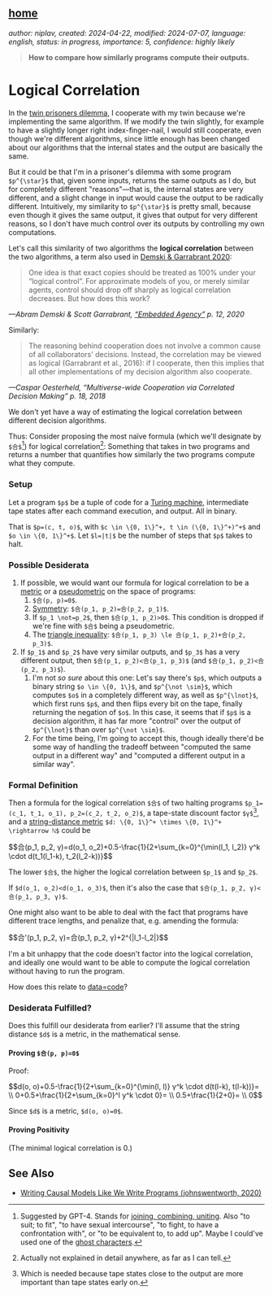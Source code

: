 [home](./index.md)
------------------

*author: niplav, created: 2024-04-22, modified: 2024-07-07, language: english, status: in progress, importance: 5, confidence: highly likely*

> __How to compare how similarly programs compute their outputs.__

Logical Correlation
====================

In the [twin prisoners
dilemma](https://www.lesswrong.com/tag/psychological-twin-prisoner-s-dilemma),
I cooperate with my twin because we're implementing the same algorithm. If
we modify the twin slightly, for example to have a slightly longer right
index-finger-nail, I would still cooperate, even though we're different
algorithms, since little enough has been changed about our algorithms
that the internal states and the output are basically the same.

But it could be that I'm in a prisoner's dilemma with some program
`$p^{\star}$` that, given some inputs, returns the same outputs as I do,
but for completely different "reasons"—that is, the internal states
are very different, and a slight change in input would cause the output
to be radically different. Intuitively, my similarity to `$p^{\star}$`
is pretty small, because even though it gives the same output, it gives
that output for very different reasons, so I don't have much control
over its outputs by controlling my own computations.

Let's call this similarity of two algorithms the __logical correlation__
between the two algorithms, a term also used in [Demski & Garrabrant
2020](./cs/ai/alignment/agent_foundations/embedded_agency_demski_garrabrant_2020.pdf):

> One idea is that exact copies should be treated as 100% under
your “logical control”. For approximate models of you, or merely
similar agents, control should drop off sharply as logical correlation
decreases. But how does this work?

*—Abram Demski & Scott Garrabrant, [“Embedded Agency”](./cs/ai/alignment/agent_foundations/embedded_agency_demski_garrabrant_2020.pdf) p. 12, 2020*

Similarly:

> The reasoning behind cooperation does not involve a common cause of
all collaborators' decisions. Instead, the correlation may be viewed
as logical (Garrabrant et al., 2016): if I cooperate, then this implies
that all other implementations of my decision algorithm also cooperate.

*—Caspar Oesterheld, “Multiverse-wide Cooperation via Correlated Decision Making” p. 18, 2018*

We don't yet have a way of estimating the logical correlation between
different decision algorithms.

Thus: Consider proposing the most naïve formula (which we'll designate
by `$合$`[^2]) for logical correlation[^1]: Something that takes in
two programs and returns a number that quantifies how similarly the two
programs compute what they compute.

### Setup

Let a program `$p$` be a tuple of code for a [Turing
machine](https://en.wikipedia.org/wiki/Turing_Machine), intermediate
tape states after each command execution, and output. All in binary.

That is `$p=(c, t, o)$`, with `$c \in \{0, 1\}^+, t \in (\{0, 1\}^+)^+$` and `$o \in \{0, 1\}^+$`.
Let `$l=|t|$` be the number of steps that `$p$` takes to halt.

### Possible Desiderata

1. If possible, we would want our formula for logical correlation to be a [metric](https://en.wikipedia.org/wiki/Metric_space) or a [pseudometric](https://en.wikipedia.org/wiki/Pseudometric_space) on the space of programs:
	1. `$合(p, p)=0$`.
	2. [Symmetry](https://en.wikipedia.org/wiki/Symmetric_function): `$合(p_1, p_2)=合(p_2, p_1)$`.
	3. If `$p_1 \not=p_2$`, then `$合(p_1, p_2)>0$`. This condition is dropped if we're fine with `$合$` being a pseudometric.
	4. The [triangle inequality](https://en.wikipedia.org/wiki/Triangle_Inequality): `$合(p_1, p_3) \le 合(p_1, p_2)+合(p_2, p_3)$`.
2. If `$p_1$` and `$p_2$` have very similar outputs, and `$p_3$` has a very different output, then `$合(p_1, p_2)<合(p_1, p_3)$` (and `$合(p_1, p_2)<合(p_2, p_3)$`).
	1. I'm not *so sure* about this one: Let's say there's `$p$`, which outputs a binary string `$o \in \{0, 1\}$`, and `$p^{\not \sim}$`, which computes `$o$` in a completely different way, as well as `$p^{\lnot}$`, which first runs `$p$`, and then flips every bit on the tape, finally returning the negation of `$o$`. In this case, it seems that if `$p$` is a decision algorithm, it has far more "control" over the output of `$p^{\lnot}$` than over `$p^{\not \sim}$`.
	2. For the time being, I'm going to accept this, though ideally there'd be some way of handling the tradeoff between "computed the same output in a different way" and "computed a different output in a similar way".

### Formal Definition

Then a formula for the logical correlation `$合$` of two halting
programs `$p_1=(c_1, t_1, o_1), p_2=(c_2, t_2, o_2)$`, a tape-state
discount factor `$γ$`[^3], and a [string-distance metric](https://en.wikipedia.org/wiki/String_similarity_metric)
`$d: \{0, 1\}^+ \times \{0, 1\}^+ \rightarrow ℕ$` could be

<div>
        $$合(p_1, p_2, γ)=d(o_1, o_2)+0.5-\frac{1}{2+\sum_{k=0}^{\min(l_1, l_2)} γ^k \cdot d(t_1(l_1-k), t_2(l_2-k))}$$
</div>

The lower `$合$`, the higher the logical correlation between `$p_1$`
and `$p_2$`.

If `$d(o_1, o_2)<d(o_1, o_3)$`, then it's also the case that `$合(p_1, p_2, γ)<合(p_1, p_3, γ)$`.

One might also want to be able to deal with the fact that programs have
different trace lengths, and penalize that, e.g. amending the formula:

<div>
        $$合'(p_1, p_2, γ)=合(p_1, p_2, γ)+2^{|l_1-l_2|}$$
</div>

I'm a bit unhappy that the code doesn't factor into the logical
correlation, and ideally one would want to be able to compute the logical
correlation without having to run the program.

How does this relate to
[data=code](https://wiki.c2.com/?DataAndCodeAreTheSameThing)?

### Desiderata Fulfilled?

Does this fulfill our desiderata from earlier? I'll assume that the
string distance `$d$` is a metric, in the mathematical sense.

#### Proving `$合(p, p)=0$`

Proof:

<div>
	$$d(o, o)+0.5-\frac{1}{2+\sum_{k=0}^{\min(l, l)} γ^k \cdot d(t(l-k), t(l-k))}= \\
	0+0.5+\frac{1}{2+\sum_{k=0}^l y^k \cdot 0}= \\
	0.5+\frac{1}{2+0}= \\
	0$$
</div>

Since `$d$` is a metric, `$d(o, o)=0$`.

#### Proving Positivity

(The minimal logical correlation is 0.)

See Also
---------

* [Writing Causal Models Like We Write Programs (johnswentworth, 2020)](https://www.lesswrong.com/posts/Xd9FLs4geRAWxkQPE/writing-causal-models-like-we-write-programs)

<!--TODO: check with brainfuck-->
<!--TODO: prove or disprove that this is a metric (or maybe a
pseudometric?—seems like there could the different programs with the
exactly same tape states…)-->

[^1]: Actually not explained in detail anywhere, as far as I can tell.
[^2]: Suggested by GPT-4. Stands for [joining, combining, uniting](https://en.wiktionary.org/wiki/%E5%90%88#Definitions). Also "to suit; to fit", "to have sexual intercourse", "to fight, to have a confrontation with", or "to be equivalent to, to add up". Maybe I could've used one of the [ghost characters](https://en.wikipedia.org/wiki/Ghost_characters).
[^3]: Which is needed because tape states close to the output are more important than tape states early on.

